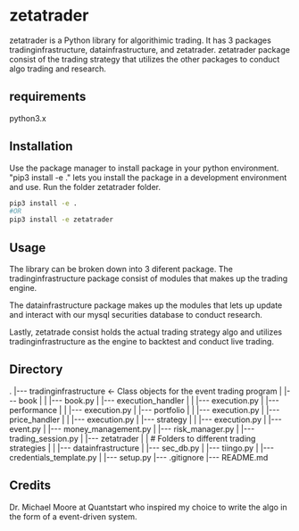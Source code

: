 # zetatrader
zetatrader is a Python library for algorithimic trading. It has 3 packages
tradinginfrastructure, datainfrastructure, and zetatrader. zetatrader package
consist of the trading strategy that utilizes the other packages to conduct 
algo trading and research.

## requirements
python3.x

## Installation
Use the package manager to install package in your python environment.
"pip3 install -e ." lets you install the package in a development 
environment and use. Run  the folder zetatrader folder.  

```bash 
pip3 install -e .
#OR 
pip3 install -e zetatrader
```

## Usage
The library can be broken down into 3 diferent package. The 
tradinginfrastructure package consist of modules that makes up
the trading engine. 

The datainfrastructure package makes up the 
modules that lets up update and interact with our mysql securities
database to conduct research. 

Lastly, zetatrade consist holds the actual trading strategy algo 
and utilizes tradinginfrastructure as the engine to backtest and
conduct live trading.

## Directory 
.
 |--- tradinginfrastructure <- Class objects for the event trading program
 |    |--- book
 |    |    |--- book.py
 |    |--- execution_handler
 |    |    |--- execution.py 
 |    |--- performance
 |    |    |--- execution.py 
 |    |--- portfolio
 |    |    |--- execution.py 
 |    |--- price_handler
 |    |    |--- execution.py 
 |    |--- strategy
 |    |    |--- execution.py 
 |    |--- event.py
 |    |--- money_management.py
 |    |--- risk_manager.py
 |    |--- trading_session.py
 |
 |--- zetatrader
 |    | # Folders to different trading strategies
 |
 |
 |--- datainfrastructure
 |    |--- sec_db.py
 |    |--- tiingo.py
 |    |--- credentials_template.py
 |
 |--- setup.py
 |--- .gitignore
 |--- README.md

## Credits
Dr. Michael Moore at Quantstart who inspired my choice to write the algo
in the form of a event-driven system.


